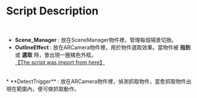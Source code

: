 # Script Description

<br>

* **Scene_Manager** : 放在SceneManager物件裡，管理每個場景切換。
* **OutlineEffect** : 放在ARCamera物件裡，用於物件選取效果。當物件被 **指到** 或 **選取** 時，會出現一圈橘色外框。 <br>
[【The script was import from here】](https://assetstore.unity.com/packages/vfx/shaders/fullscreen-camera-effects/outline-effect-78608)
<br>
* **DetectTrigger** : 放在ARCamera物件裡，偵測抓取物件，當愈抓取物件出現在範圍內，便可做抓取動作。
